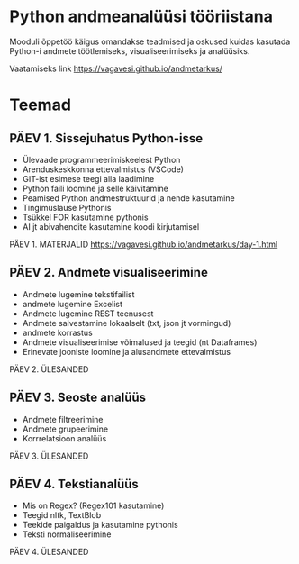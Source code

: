 # Python andmeanalüüsi tööriistana

Mooduli õppetöö käigus omandakse teadmised ja oskused kuidas kasutada Python-i andmete töötlemiseks, visualiseerimiseks ja analüüsiks.

Vaatamiseks link https://vagavesi.github.io/andmetarkus/

# Teemad

## PÄEV 1. Sissejuhatus Python-isse

- Ülevaade programmeerimiskeelest Python
- Arenduskeskkonna ettevalmistus (VSCode)
- GIT-ist esimese teegi alla laadimine
- Python faili loomine ja selle käivitamine
- Peamised Python andmestruktuurid ja nende kasutamine
- Tingimuslause Pythonis
- Tsükkel FOR kasutamine pythonis
- AI jt abivahendite kasutamine koodi kirjutamisel

PÄEV 1. MATERJALID
https://vagavesi.github.io/andmetarkus/day-1.html

## PÄEV 2. Andmete visualiseerimine

- Andmete lugemine tekstifailist
- andmete lugemine Excelist
- Andmete lugemine REST teenusest
- Andmete salvestamine lokaalselt (txt, json jt vormingud)
- andmete korrastus
- Andmete visualiseerimise võimalused ja teegid (nt Dataframes)
- Erinevate jooniste loomine ja alusandmete ettevalmistus

PÄEV 2. ÜLESANDED

## PÄEV 3. Seoste analüüs

- Andmete filtreerimine
- Andmete grupeerimine
- Korrrelatsioon analüüs

PÄEV 3. ÜLESANDED

## PÄEV 4. Tekstianalüüs

- Mis on Regex? (Regex101 kasutamine)
- Teegid nltk, TextBlob
- Teekide paigaldus ja kasutamine pythonis
- Teksti normaliseerimine

PÄEV 4. ÜLESANDED
